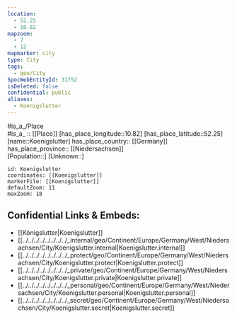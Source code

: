 ```yaml
---
location:
  - 52.25
  - 10.82
mapzoom:
  - 7
  - 12
mapmarker: city
type: City
tags:
  - geo/City
SpocWebEntityId: 31752
isDeleted: false
confidential: public
aliases:
  - Koenigslutter
---
```

#is_a_/Place  
#is_a_ :: [[Place]] 
[has_place_longitude::10.82] 
[has_place_latitude::52.25] 
[name::Koenigslutter] 
has_place_country:: [[Germany]]  
has_place_province:: [[Niedersachsen]]  
[Population::] 
[Unknown::] 


```leaflet
id: Koenigslutter
coordinates: [[Koenigslutter]] 
markerFile: [[Koenigslutter]] 
defaultZoom: 11 
maxZoom: 18
```


## Confidential Links & Embeds: 
- [[Königslutter|Koenigslutter]]  
- [[../../../../../../../../_internal/geo/Continent/Europe/Germany/West/Niedersachsen/City/Koenigslutter.internal|Koenigslutter.internal]] 
- [[../../../../../../../../_protect/geo/Continent/Europe/Germany/West/Niedersachsen/City/Koenigslutter.protect|Koenigslutter.protect]] 
- [[../../../../../../../../_private/geo/Continent/Europe/Germany/West/Niedersachsen/City/Koenigslutter.private|Koenigslutter.private]] 
- [[../../../../../../../../_personal/geo/Continent/Europe/Germany/West/Niedersachsen/City/Koenigslutter.personal|Koenigslutter.personal]] 
- [[../../../../../../../../_secret/geo/Continent/Europe/Germany/West/Niedersachsen/City/Koenigslutter.secret|Koenigslutter.secret]] 
